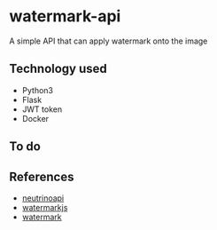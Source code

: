 # watermark-api
A simple API that can apply watermark onto the image

## Technology used
- Python3
- Flask
- JWT token
- Docker

## To do


## References 
- [neutrinoapi](https://www.neutrinoapi.com/api/image-watermark/)
- [watermarkjs](https://github.com/brianium/watermarkjs)
- [watermark](https://github.com/baivong/watermark)
